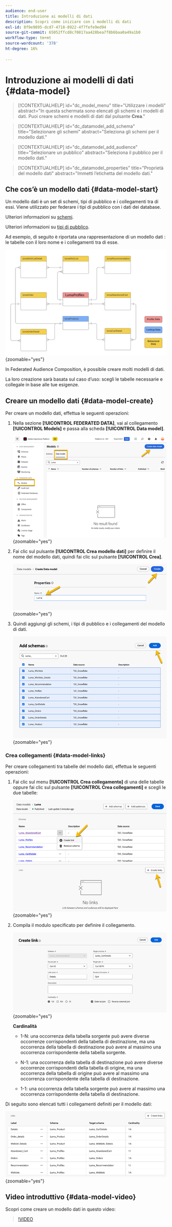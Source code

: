 ```yaml
---
audience: end-user
title: Introduzione ai modelli di dati
description: Scopri come iniziare con i modelli di dati
exl-id: 8f9e9895-dcd7-4718-8922-4f7fefe9ed94
source-git-commit: 65052ffcd8c70817aa428bea7f8b6baa0a49a1b0
workflow-type: tm+mt
source-wordcount: '378'
ht-degree: 16%

---
```


# Introduzione ai modelli di dati {#data-model}

>[!CONTEXTUALHELP]
>id="dc_model_menu"
>title="Utilizzare i modelli"
>abstract="In questa schermata sono elencati gli schemi e i modelli di dati. Puoi creare schemi e modelli di dati dal pulsante **Crea**."

>[!CONTEXTUALHELP]
>id="dc_datamodel_add_schema"
>title="Selezionare gli schemi"
>abstract="Seleziona gli schemi per il modello dati."


>[!CONTEXTUALHELP]
>id="dc_datamodel_add_audience"
>title="Selezionare un pubblico"
>abstract="Seleziona il pubblico per il modello dati."

>[!CONTEXTUALHELP]
>id="dc_datamodel_properties"
>title="Proprietà del modello dati"
>abstract="Immetti l’etichetta del modello dati."


## Che cos’è un modello dati {#data-model-start}

Un modello dati è un set di schemi, tipi di pubblico e i collegamenti tra di essi. Viene utilizzato per federare i tipi di pubblico con i dati dei database.

Ulteriori informazioni su [schemi](../customer/schemas.md#schema-start).

Ulteriori informazioni su [tipi di pubblico](../start/audiences.md).

Ad esempio, di seguito è riportata una rappresentazione di un modello dati : le tabelle con il loro nome e i collegamenti tra di esse.

![](assets/datamodel.png){zoomable="yes"}

In Federated Audience Composition, è possibile creare molti modelli di dati.

La loro creazione sarà basata sul caso d’uso: scegli le tabelle necessarie e collegale in base alle tue esigenze.

## Creare un modello dati {#data-model-create}

Per creare un modello dati, effettua le seguenti operazioni:

1. Nella sezione **[!UICONTROL FEDERATED DATA]**, vai al collegamento **[!UICONTROL Models]** e passa alla scheda **[!UICONTROL Data model]**.

   ![](assets/datamodel_create.png){zoomable="yes"}

1. Fai clic sul pulsante **[!UICONTROL Crea modello dati]** per definire il nome del modello dati, quindi fai clic sul pulsante **[!UICONTROL Crea]**.

   ![](assets/datamodel_name.png){zoomable="yes"}

1. Quindi aggiungi gli schemi, i tipi di pubblico e i collegamenti del modello di dati.

   ![](assets/datamodel_schemas.png){zoomable="yes"}

### Crea collegamenti {#data-model-links}

Per creare collegamenti tra tabelle del modello dati, effettua le seguenti operazioni:

1. Fai clic sul menu **[!UICONTROL Crea collegamento]** di una delle tabelle oppure fai clic sul pulsante **[!UICONTROL Crea collegamenti]** e scegli le due tabelle:

   ![](assets/datamodel_createlinks.png){zoomable="yes"}

1. Compila il modulo specificato per definire il collegamento.

   ![](assets/datamodel_link.png){zoomable="yes"}

   **Cardinalità**

   * 1-N: una occorrenza della tabella sorgente può avere diverse occorrenze corrispondenti della tabella di destinazione, ma una occorrenza della tabella di destinazione può avere al massimo una occorrenza corrispondente della tabella sorgente.

   * N-1: una occorrenza della tabella di destinazione può avere diverse occorrenze corrispondenti della tabella di origine, ma una occorrenza della tabella di origine può avere al massimo una occorrenza corrispondente della tabella di destinazione.

   * 1-1: una occorrenza della tabella sorgente può avere al massimo una occorrenza corrispondente della tabella di destinazione.

Di seguito sono elencati tutti i collegamenti definiti per il modello dati:

![](assets/datamodel_alllinks.png){zoomable="yes"}

## Video introduttivo {#data-model-video}

Scopri come creare un modello dati in questo video:

>[!VIDEO](https://video.tv.adobe.com/v/3432020)
